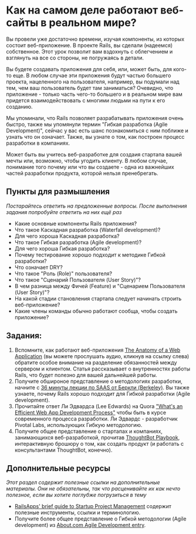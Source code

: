 # Как на самом деле работают веб-сайты в реальном мире?

Вы провели уже достаточно времени, изучая компоненты, из которых состоит веб-приложение. В проекте Rails, вы сделали (надеемся) собственное. Этот урок позволит вам вздохнуть с облегчением и взглянуть на все со стороны, не погружаясь в детали.

Вы будете создавать приложения для себя, или, может быть, для кого-то еще. В любом случае эти приложения будут частью большего проекта, нацеленного на пользователя, например, вы подумали над тем, чем ваш пользователь будет там заниматься? Очевидно, что приложение - только часть чего-то большего и в реальном мире вам придется взаимодействовать с многими людьми на пути к его созданию.  

Мы упоминали, что Rails позволяет разрабатывать приложения очень быстро, также мы упомянули термин "Гибкая разработка (Agile Development)", сейчас у вас есть шанс познакомиться с ним поближе и узнать что он означает. Также, вы узнате о том, как построен процесс разработки в компаниях.  

Может быть вы учитесь веб-разработке для создаия стартапа вашей мечты или, возможно, чтобы угодить клиенту. В любом случае, понимание того почему или что вы создаете - одна из важнейших частей разработки продукта, которой нельзя пренебрегать.  

## Пункты для размышления  

*Постарайтесь ответить на предложенные вопросы. После выполнения задания попробуйте ответить на них ещё раз*  

* Какие основные компоненты Rails приложения?
* Что такое Каскадная разработка (Waterfall development)?
* Для чего хороша Каскадная разработка?
* Что такое Гибкая разработка (Agile development)?
* Для чего хороша Гибкая разработка?
* Почему тестирование хорошо подходит к методике Гибкой разработки?
* Что означает DRY?
* Что такое "Роль (Role)" пользователя?
* Что такое "Сценарий Пользователя (User Story)"?
* В чем разница между Фичей (Feature) и "Сценарием Пользователя (User Story)"?
* На какой стадии становления стартапа следует начинать строить веб-приложение?
* Какие члены команды обычно работают сообща, чтобы создать приложение?

## Задания:
1. Вспомните, как работают веб-приложения [The Anatomy of a Web Application](http://www.buildingwebapps.com/transcript/79327-anatomy-of-a-web-application) (вы можете прослушать аудио, кликнув на ссылку слева) обратите особое внимание на разделение обязанностей между сервером и клиентом. Статья рассказывает о внутренностях работы Rails, что будет полезно для вашей дальнейшей работы.
2. Получите обшироное представление о методологиях разработки, начните с [36 минуты лекции по SAAS от Беркли (Berkeley)](http://www.youtube.com/watch?v=Fr-B4xHZRzY&list=PLuCVssMJ_UI1DneCzaU7BpAy94CvQQgGq&index=1).  Вы также узнаете, почему Rails хорошо подходит для Гибкой разработки (Agile development).
1. Прочитайте ответ Ли Эдвардса (Lee Edwards) на Quora ["What's an Efficient Web App Development Process"](http://www.quora.com/Ruby-on-Rails/Whats-an-efficient-web-app-development-process) чтобы быть в курсе современного процесса разработки. Ли Эдвардс - разработчик Pivotal Labs, использующих Гибкую методологию.
2. Получите общее представление о стартапах и компаниях, занимающихся веб-разработкой, прочитав [ThoughtBot Playbook](http://playbook.thoughtbot.com/), интерактивную брошюру о том, как создать продукт (и работать с консультантами ThoughtBot, конечно).


## Дополнительные ресурсы

*Этот раздел содержит полезные ссылки на дополнительные материалы. Они не обязательны, так что расценивайте их как нечто полезное, если вы хотите поглубже погрузиться в тему*

* [RailsApps' brief guide to Startup Project Management](http://railsapps.github.io/rails-project-management.html) содержит полезные инструменты, ссылки и терминологию.
* Получите более общее представление о Гибкой методологии (Agile development) из [About.com Agile Development entry](http://ruby.about.com/od/rubyonrails/a/agile.htm).
